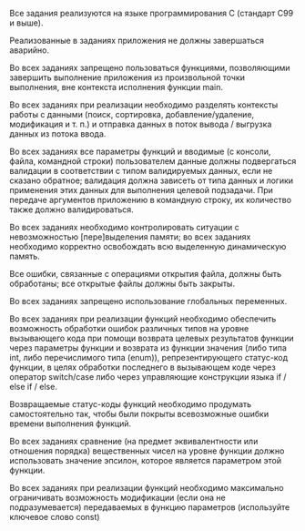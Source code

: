 Все задания реализуются на языке программирования C (стандарт C99 и выше).

Реализованные в заданиях приложения не должны завершаться аварийно.

Во всех заданиях запрещено пользоваться функциями, позволяющими завершить
выполнение приложения из произвольной точки выполнения, вне контекста
исполнения функции main.

Во всех заданиях при реализации необходимо разделять контексты работы с данными
(поиск, сортировка, добавление/удаление, модификация и т. п.) и отправка данных в
поток вывода / выгрузка данных из потока ввода.

Во всех заданиях все параметры функций и вводимые (с консоли, файла, командной
строки) пользователем данные должны подвергаться валидации в соответствии с типом
валидируемых данных, если не сказано обратное; валидация должна зависеть от типа
данных и логики применения этих данных для выполнения целевой подзадачи. При
передаче аргументов приложению в командную строку, их количество также должно
валидироваться.

Во всех заданиях необходимо контролировать ситуации с невозможностью
[пере]выделения памяти; во всех заданиях необходимо корректно освобождать всю
выделенную динамическую память.

Все ошибки, связанные с операциями открытия файла, должны быть обработаны; все
открытые файлы должны быть закрыты.

Во всех заданиях запрещено использование глобальных переменных.

Во всех заданиях при реализации функций необходимо обеспечить возможность
обработки ошибок различных типов на уровне вызывающего кода при помощи
возврата целевых результатов функции через параметры функции и возврата из
функции значения (либо типа int, либо перечислимого типа (enum)),
репрезентирующего статус-код функции, в целях обработки последнего в вызывающем
коде через оператор switch/case либо через управляющие конструкции языка if / else if /
else.

 Возвращаемые статус-коды функций необходимо продумать самостоятельно так,
чтобы были покрыты всевозможные ошибки времени выполнения функций.

Во всех заданиях сравнение (на предмет эквивалентности или отношения порядка)
вещественных чисел на уровне функции должно использовать значение эпсилон,
которое является параметром этой функции.

Во всех заданиях при реализации функций необходимо максимально ограничивать
возможность модификации (если она не подразумевается) передаваемых в функцию
параметров (используйте ключевое слово const)
